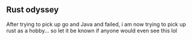 ## Rust odyssey
After trying to pick up go and Java and failed,  i am now trying to pick up rust as a hobby... 
so let it be known if anyone would even see this lol

